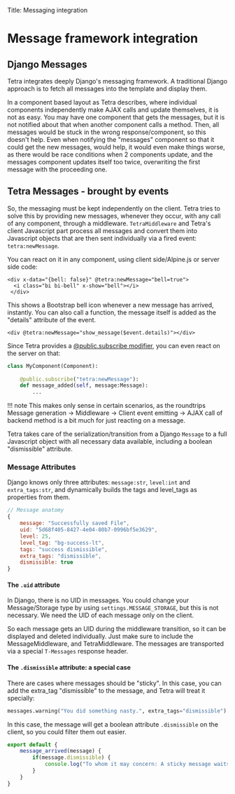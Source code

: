 Title: Messaging integration

# Message framework integration

## Django Messages
Tetra integrates deeply Django's messaging framework. A traditional Django approach is to fetch all messages into the template and display them.

In a component based layout as Tetra describes, where individual components independently make AJAX calls and update themselves, it is not as easy. You may have one component that gets the messages, but it is not notified about that when another component calls a method. Then, all messages would be stuck in the wrong response/component, so this doesn't help. Even when notifying the "messages" component so that it could get the new messages, would help, it would even make things worse, as there would be race conditions when 2 components update, and the messages component updates itself too twice, overwriting the first message with the proceeding one.

## Tetra Messages - brought by events
So, the messaging must be kept independently on the client. Tetra tries to solve this by providing new messages, whenever they occur, with any call of any component, through a middleware. `TetraMiddleware` and Tetra's client Javascript part process all messages and convert them into Javascript objects that are then sent individually via a fired event: `tetra:newMessage`.

You can react on it in any component, using client side/Alpine.js or server side code:

```django
<div x-data="{bell: false}" @tetra:newMessage="bell=true">
  <i class="bi bi-bell" x-show="bell"></i>
 </div>
```
This shows a Bootstrap bell icon whenever a new message has arrived, instantly. You can also call a function, the message itself is added as the "details" attribute of the event.

```django
<div @tetra:newMessage="show_message($event.details)"></div>
```

Since Tetra provides a [@public.subscribe modifier](components.md#subscribe), you can even react on the server on that:
```python
class MyComponent(Component):
    
    @public.subscribe("tetra:newMessage"):
    def message_added(self, message:Message):
        ...
```
!!! note
    This makes only sense in certain scenarios, as the roundtrips Message generation -> Middleware -> Client event emitting -> AJAX call of backend method is a bit much for just reacting on a message.

Tetra takes care of the serialization/transition from a Django `Message` to a full Javascript object with all necessary data available, including a boolean "dismissible" attribute.

### Message Attributes

Django knows only three attributes: `message:str`, `level:int` and `extra_tags:str`, and dynamically builds the tags and level_tags as properties from them.

```javascript
// Message anatomy
{
    message: "Successfully saved File",
    uid: "5d68f405-8427-4e04-80b7-0996bf5e3629",
    level: 25,
    level_tag: "bg-success-lt",
    tags: "success dismissible",
    extra_tags: "dismissible",
    dismissible: true
}
```

#### The `.uid` attribute

In Django, there is no UID in messages. You could change your Message/Storage type by using `settings.MESSAGE_STORAGE`, but this is not necessary. We need the UID of each message only on the client.

So each message gets an UID during the middleware transition, so it can be displayed and deleted individually.  Just make sure to include the MessageMiddleware, and TetraMiddleware. The messages are transported via a special `T-Messages` response header.

#### The `.dismissible` attribute: a special case

There are cases where messages should be "sticky". In this case, you can add the extra_tag "dismissible" to the message, and Tetra will treat it specially:

```python
messages.warning("You did something nasty.", extra_tags="dismissible")
```

In this case, the message will get a boolean attribute `.dismissible` on the client, so you could filter them out easier.

```javascript
export default {
    message_arrived(message) {
        if(message.dismissible) {
            console.log("To whom it may concern: A sticky message waits to be clicked aẃay by the user.")
        }
    }
}
```
